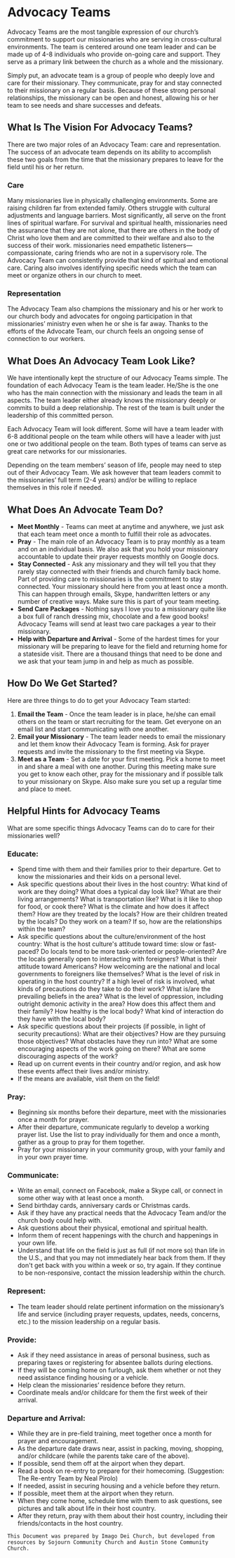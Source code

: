 
# Advocacy Teams

Advocacy Teams are the most tangible expression of our church’s commitment to support our missionaries who are serving in cross-cultural environments. The team is centered around one team leader and can be made up of 4-8 individuals who provide on-going care and support. They serve as a primary link between the church as a whole and the missionary.

Simply put, an advocate team is a group of people who deeply love and care for their missionary. They communicate, pray for and stay connected to their missionary on a regular basis. Because of these strong personal relationships, the missionary can be open and honest, allowing his or her team to see needs and share successes and defeats.

## What Is The Vision For Advocacy Teams?

There are two major roles of an Advocacy Team: care and representation. The success of an advocate team depends on its ability to accomplish these two goals from the time that the missionary prepares to leave for the field until his or her return.

### Care
Many missionaries live in physically challenging environments. Some are raising children far from extended family. Others struggle with cultural adjustments and language barriers. Most significantly, all serve on the front lines of spiritual warfare. For survival and spiritual health, missionaries need the assurance that they are not alone, that there are others in the body of Christ who love them and are committed to their welfare and also to the success of their work. missionaries need empathetic listeners— compassionate, caring friends who are not in a supervisory role. The Advocacy Team can consistently provide that kind of spiritual and emotional care. Caring also involves identifying specific needs which the team can meet or organize others in our church to meet.

### Representation
The Advocacy Team also champions the missionary and his or her work to our church body and advocates for ongoing participation in that missionaries’ ministry even when he or she is far away. Thanks to the efforts of the Advocate Team, our church feels an ongoing sense of connection to our workers.

  
  

## What Does An Advocacy Team Look Like?
We have intentionally kept the structure of our Advocacy Teams simple. The foundation of each Advocacy Team is the team leader. He/She is the one who has the main connection with the missionary and leads the team in all aspects. The team leader either already knows the missionary deeply or commits to build a deep relationship. The rest of the team is built under the leadership of this committed person.

Each Advocacy Team will look different. Some will have a team leader with 6-8 additional people on the team while others will have a leader with just one or two additional people on the team. Both types of teams can serve as great care networks for our missionaries.

Depending on the team members’ season of life, people may need to step out of their Advocacy Team. We ask however that team leaders commit to the missionaries’ full term (2-4 years) and/or be willing to replace themselves in this role if needed.

  

## What Does An Advocate Team Do?

 - **Meet Monthly** - Teams can meet at anytime and anywhere, we just ask that each team meet once a month to fulfill their role as advocates.
- **Pray** - The main role of an Advocacy Team is to pray monthly as a team and on an individual basis. We also ask that you hold your missionary accountable to update their prayer requests monthly on Google docs.
- **Stay Connected** - Ask any missionary and they will tell you that they rarely stay connected with their friends and church family back home. Part of providing care to missionaries is the commitment to stay connected. Your missionary should here from you at least once a month. This can happen through emails, Skype, handwritten letters or any number of creative ways. Make sure this is part of your team meeting.
- **Send Care Packages** - Nothing says I love you to a missionary quite like a box full of ranch dressing mix, chocolate and a few good books! Advocacy Teams will send at least two care packages a year to their missionary.
- **Help with Departure and Arrival** - Some of the hardest times for your missionary will be preparing to leave for the field and returning home for a stateside visit. There are a thousand things that need to be done and we ask that your team jump in and help as much as possible.

## How Do We Get Started?
Here are three things to do to get your Advocacy Team started:
1. **Email the Team** - Once the team leader is in place, he/she can email others on the team or start recruiting for the team. Get everyone on an email list and start communicating with one another.
2. **Email your Missionary** - The team leader needs to email the missionary and let them know their Advocacy Team is forming. Ask for prayer requests and invite the missionary to the first meeting via Skype.
3. **Meet as a Team** - Set a date for your first meeting. Pick a home to meet in and share a meal with one another. During this meeting make sure you get to know each other, pray for the missionary and if possible talk to your missionary on Skype. Also make sure you set up a regular time and place to meet.

## Helpful Hints for Advocacy Teams
What are some specific things Advocacy Teams can do to care for their missionaries well?
### Educate:
-   Spend time with them and their families prior to their departure. Get to know the missionaries and their kids on a personal level.
-   Ask specific questions about their lives in the host country: What kind of work are they doing? What does a typical day look like? What are their living arrangements? What is transportation like? What is it like to shop for food, or cook there? What is the climate and how does it affect them? How are they treated by the locals? How are their children treated by the locals? Do they work on a team? If so, how are the relationships within the team?
-   Ask specific questions about the culture/environment of the host country: What is the host culture's attitude toward time: slow or fast-paced? Do locals tend to be more task-oriented or people-oriented? Are the locals generally open to interacting with foreigners? What is their attitude toward Americans? How welcoming are the national and local governments to foreigners like themselves? What is the level of risk in operating in the host country? If a high level of risk is involved, what kinds of precautions do they take to do their work? What is/are the prevailing beliefs in the area? What is the level of oppression, including outright demonic activity in the area? How does this affect them and their family? How healthy is the local body? What kind of interaction do they have with the local body?
-   Ask specific questions about their projects (if possible, in light of security precautions): What are their objectives? How are they pursuing those objectives? What obstacles have they run into? What are some encouraging aspects of the work going on there? What are some discouraging aspects of the work?
-   Read up on current events in their country and/or region, and ask how these events affect their lives and/or ministry.
-   If the means are available, visit them on the field!

### Pray:

-   Beginning six months before their departure, meet with the missionaries once a month for prayer.
-   After their departure, communicate regularly to develop a working prayer list. Use the list to pray individually for them and once a month, gather as a group to pray for them together.    
-   Pray for your missionary in your community group, with your family and in your own prayer time.

### Communicate:

-   Write an email, connect on Facebook, make a Skype call, or connect in some other way with at least once a month.
-   Send birthday cards, anniversary cards or Christmas cards.
-   Ask if they have any practical needs that the Advocacy Team and/or the church body could help with.
-   Ask questions about their physical, emotional and spiritual health.
-   Inform them of recent happenings with the church and happenings in your own life.
-   Understand that life on the field is just as full (if not more so) than life in the U.S., and that you may not immediately hear back from them. If they don't get back with you within a week or so, try again. If they continue to be non-responsive, contact the mission leadership within the church.

### Represent:
-   The team leader should relate pertinent information on the missionary’s life and service (including prayer requests, updates, needs, concerns, etc.) to the mission leadership on a regular basis.

### Provide:
-   Ask if they need assistance in areas of personal business, such as preparing taxes or registering for absentee ballots during elections.
-   If they will be coming home on furlough, ask them whether or not they need assistance finding housing or a vehicle.
-   Help clean the missionaries’ residence before they return.
-   Coordinate meals and/or childcare for them the first week of their arrival.

### Departure and Arrival:
-   While they are in pre-field training, meet together once a month for prayer and encouragement.
-   As the departure date draws near, assist in packing, moving, shopping, and/or childcare (while the parents take care of the above).
-   If possible, send them off at the airport when they depart.
-   Read a book on re-entry to prepare for their homecoming. (Suggestion: The Re-entry Team by Neal Pirolo)
-   If needed, assist in securing housing and a vehicle before they return.
-   If possible, meet them at the airport when they return.
-   When they come home, schedule time with them to ask questions, see pictures and talk about life in their host country.
-   After they return, pray with them about their host country, including their friends/contacts in the host country.

`This Document was prepared by Imago Dei Church, but developed from resources by Sojourn Community Church and Austin Stone Community Church.`
<!--stackedit_data:
eyJoaXN0b3J5IjpbNjYxMjc1MDkwXX0=
-->